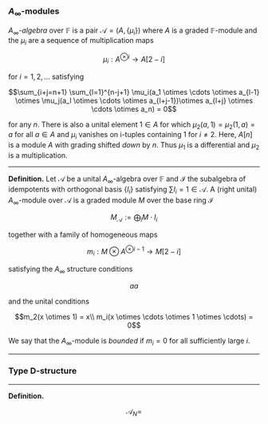 ### $A_\infty$-modules
*$A_\infty$-algebra* over $\mathbb{F}$ is a pair $\mathcal{A}=(A,\{\mu_i\})$ where $A$ is a graded $\mathbb{F}$-module and the $\mu_i$ are a sequence of multiplication maps

$$\mu_i:A^{\otimes i} \to A[2-i]$$

for $i 	= 1, 2, ...$ satisfying 

$$\sum_{i+j=n+1} \sum_{l=1}^{n-j+1} \mu_i(a_1 \otimes \cdots \otimes a_{l-1} \otimes \mu_j(a_l \otimes \cdots \otimes a_{l+j-1})\otimes a_{l+j} \otimes  \cdots \otimes a_n) = 0$$

for any $n$. There is also a unital element $1 \in A$ for which $\mu_2(a,1)=\mu_2(1,a)=a$ for all $a \in A$ and $\mu_i$ vanishes on i-tuples containing $1$ for $i \neq 2$. Here, $A[n]$ is a module $A$ with grading shifted *down* by $n$. Thus $\mu_1$ is a differential and $\mu_2$ is a multiplication.

___
**Definition.** Let $\mathcal{A}$ be a unital $A_\infty$-algebra over $\mathbb{F}$ and $\mathcal{I}$ the subalgebra of idempotents with orthogonal basis $\{I_i\}$ satisfying $\sum I_i = 1 \in \mathcal{A}$.  A (right unital) $A_\infty$-module over $\mathcal{A}$ is a graded module $M$ over  the base ring $\mathcal{I}$

$$M_{\mathcal{A}} := \bigoplus_i M \cdot I_i$$

together with a family of homogeneous maps

$$m_i: M \otimes A^{\otimes i-1} \to M[2-i]$$

satisfying the $A_{\infty}$ structure conditions

$$ aa$$

and the unital conditions 

$$m_2(x \otimes 1) = x\\
m_i(x \otimes  \cdots \otimes 1 \otimes \cdots) = 0$$

We say that the $A_\infty$-module is *bounded* if $m_i=0$ for all sufficiently large $i$.
___

### Type D-structure

___
**Definition.**

$$\mathcal{A}_N = $$
<!--stackedit_data:
eyJoaXN0b3J5IjpbNDM3NDExMzEwLC0xMjQyMjMyMTM4LDU3Mj
g5NjE1MywyMzM3MTkzNCw0NzEzMTcwNzIsNDg5MTM3NDY0LDYz
NDgwMjIxMywtMjAyODk3NTU1LDczMDk5ODExNl19
-->